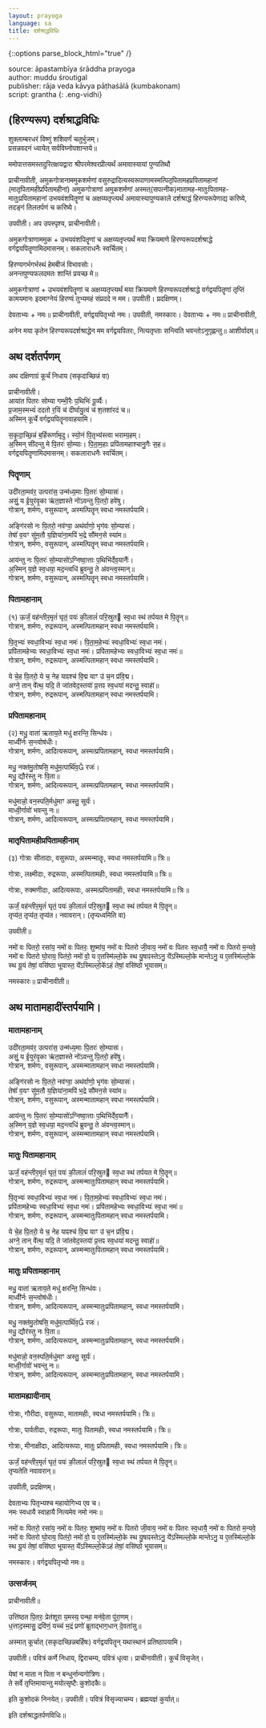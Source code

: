 ```yaml
---
layout: prayoga
language: sa
title: दर्शश्राद्धविधिः
---
```


{::options parse_block_html="true" /}

source: āpastambīya śrāddha prayoga  
author: muddu śroutigal  
publisher: rāja veda kāvya pāṭhaśālā (kumbakonam)  
script: grantha
{: .eng-vidhi}

## (हिरण्यरूप) दर्शश्राद्धविधिः

शुक्लाम्बरधरं विष्णुं शशिवर्णं चतुर्भुजम्।  
प्रसन्नवदनं ध्यायेत् सर्वविघ्नोपशान्तये॥  

ममोपात्तसमस्तदुरितक्षयद्वारा श्रीपरमेश्वरप्रीत्यर्थं
अमावास्यायां पुण्यतिथौ

प्राचीनावीती, अमुकगोत्रानाममुकशर्मणां
वसुरुद्रादित्यस्वरूपाणामस्मत्पितृपितामहप्रपितामहानां
(मातृपितामहीप्रपितामहीनां) अमुकगोत्राणां अमुकशर्मणां
अस्मत्(सपत्नीक)मातामह-मातुःपितामह-मातुःप्रपितामहानां
उभयवंशपितॄणां च अक्षय्यतृप्त्यर्थं अमावास्यापुण्यकाले
दर्शश्राद्धं हिरण्यरूपेणाद्य करिष्ये,
तदङ्गं तिलतर्पणं च करिष्ये।

उपवीती। अप उपस्पृश्य, प्राचीनावीती।

अमुकगोत्राणाममुक + उभयवंशपितॄणां च अक्षय्यतृप्त्यर्थं
मया क्रियमाणे हिरण्यरूपदर्शश्राद्धे वर्गद्वयपितॄणामिदमासनम्।
सकलाराधनैः स्वर्चितम्।

हिरण्यगर्भगर्भस्थं हेमबीजं विभावसोः।  
अनन्तपुण्यफलदमतः शान्तिं प्रयच्छ मे॥

अमुकगोत्राणां + उभयवंशपितॄणां च अक्षय्यतृप्त्यर्थं
मया क्रियमाणे हिरण्यरूपदर्शश्राद्धे वर्गद्वयपितॄणां
तृप्तिं कामयमानः इदमाग्नेयं हिरण्यं तुभ्यमहं
संप्रददे न मम। उपवीती। प्रदक्षिणम्।

देवताभ्यः + नमः॥ प्राचीनावीती, वर्गद्वयपितृभ्यो नमः।
उपवीती, नमस्कारः। देवताभ्यः + नमः॥
प्राचीनावीती,

अनेन मया कृतेन हिरण्यरूपदर्शश्राद्धेन मम वर्गद्वयपितरः,
नित्यतृप्ताः सन्त्विति भवन्तोऽनुगृह्णन्तु॥ आशीर्वादम्॥

## अथ दर्शतर्पणम्

अथ दक्षिणाग्रं कूर्चं निधाय (सकृदाच्छिन्नं वा)

प्राचीनावीती।  
आया॑त पितरः सोम्या गम्भी॒रैः प॒थिभिः॑ पू॒र्व्यैः।  
प्र॒जाम॒स्मभ्यं॑ ददतो र॒यिं च॑ दीर्घायु॒त्वं च॑ श॒तशा॑रदं च॥  
अस्मिन् कूर्चे वर्गद्वयपितॄनावाहयामि।

स॒कृ॒दा॒च्छि॒न्नं ब॒र्हिरूर्णा॑मृदु। स्यो॒नं पि॒तृभ्य॑स्त्वा भराम्य॒हम्।  
अ॒स्मिन् सी॑दन्तु मे पि॒तरः॑ सो॒म्याः। पि॒ता॒म॒हाः प्रपि॑तामहाश्चानु॒गैः स॒ह॥  
वर्गद्वयपितॄणामिदमासनम्। सकलाराधनैः स्वर्चितम्।

### पितॄणाम्

उदी॑रता॒मव॑र॒ उत्परा॑स॒ उन्म॑ध्य॒माः पि॒तरः॑ सो॒म्यासः॑।  
असुं॒ य ई॒युर॑वृ॒का ऋ॑त॒ज्ञास्ते नो॑ऽवन्तु पि॒तरो॒ हवे॑षु।  
गोत्रान्, शर्मणः, वसुरूपान्, अस्मत्पितॄन् स्वधा नमस्तर्पयामि।

अङ्गि॑रसो नः पि॒तरो॒ नव॑ग्वा॒ अथ॑र्वाणो॒ भृग॑वः सो॒म्यासः॑।  
तेषां॑॑ व॒यꣳ सु॑म॒तौ य॒ज्ञिया॑ना॒मपि॑ भ॒द्रे सौ॑मन॒से स्या॑म॥  
गोत्रान्, शर्मणः, वसुरूपान्, अस्मत्पितॄन् स्वधा नमस्तर्पयामि।

आय॑न्तु नः पि॒तरः॑ सो॒म्यासो॑ऽग्निष्वा॒त्ताः प॒थिभि॑र्देव॒यानैः॑॑।  
अ॒स्मिन् य॒ज्ञे स्व॒धया॒ मद॒न्त्वधि॑ ब्रुवन्तु॒ ते अ॑वन्त्व॒स्मान्॥  
गोत्रान्, शर्मणः, वसुरूपान्, अस्मत्पितॄन् स्वधा नमस्तर्पयामि।

### पितामहानाम्

(१) ऊर्जं॒ वह॑न्तीर॒मृतं॑ घृतं॒ पयः॑ की॒लालं॑ परि॒स्रुत स्व॒धा स्थ॑ तर्पयत मे पि॒तॄन्॥  
गोत्रान्, शर्मणः, रुद्ररूपान्, अस्मत्पितामहान् स्वधा नमस्तर्पयामि।

पि॒तृभ्यः॑ स्वधा॒विभ्यः॑ स्व॒धा नमः॑। पि॒ता॒म॒हेभ्यः॑ स्वधा॒विभ्यः॑ स्व॒धा नमः॑।  
प्रपि॑तामहेभ्यः स्वधा॒विभ्यः॑ स्व॒धा नमः॑। प्रपि॑तामहेभ्यः स्वधा॒विभ्यः॑ स्व॒धा नमः॑॥  
गोत्रान्, शर्मणः, रुद्ररूपान्, अस्मत्पितामहान् स्वधा नमस्तर्पयामि।

ये चे॒ह पि॒तरो॒ ये च॒ नेह याꣴश्च॑ वि॒द्म याꣳ उ॑ च॒न प्र॑वि॒द्म।  
अग्ने॒ तान् वे॑॑त्थ॒ यदि॒ ते जा॑तवेद॒स्तया॑॑ प्र॒त्तꣴ स्व॒धया॑ मदन्तु॒ स्वाहा॑॑॥  
गोत्रान्, शर्मणः, रुद्ररूपान्, अस्मत्पितामहान् स्वधा नमस्तर्पयामि।

### प्रपितामहानाम्

(२) मधु॒ वाता॑ ऋताय॒ते मधु॑ क्षरन्ति॒ सिन्ध॑वः।  
माध्वी॑॑र्नः स॒न्त्वोष॑धीः।  
गोत्रान्, शर्मणः, आदित्यरूपान्, अस्मत्प्रपितामहान्,
स्वधा नमस्तर्पयामि।

मधु॒ नक्त॑मु॒तोषसि॒ मधु॑म॒त्पार्थि॑व॒ रजः॑।  
मधु॒ द्यौर॑स्तु नः पि॒ता॥  
गोत्रान्, शर्मणः, आदित्यरूपान्, अस्मत्प्रपितामहान्,
स्वधा नमस्तर्पयामि।

मधु॑मान्नो॒ वन॒स्पति॒र्मधु॑माꣳ अस्तु॒ सूर्यः॑।  
माध्वी॒र्गावो॑ भवन्तु नः॥  
गोत्रान्, शर्मणः, आदित्यरूपान्, अस्मत्प्रपितामहान्,
स्वधा नमस्तर्पयामि।

### मातृपितामहीप्रपितामहीनाम्  

(३) गोत्राः सीतादाः, वसुरूपाः, अस्मन्मातॄः, स्वधा नमस्तर्पयामि॥ त्रिः॥

गोत्राः, लक्ष्मीदाः, रुद्ररूपाः, अस्मत्पितामहीः, स्वधा नमस्तर्पयामि॥ त्रिः॥

गोत्राः, रुक्मणीदाः, आदित्यरूपाः, अस्मत्प्रपितामहीः,
स्वधा नमस्तर्पयामि॥ त्रिः॥

ऊर्जं॒ वह॑न्तीर॒मृतं॑ घृतं॒ पयः॑ की॒लालं॑ परि॒स्रुत स्व॒धा स्थ॑ तर्पयत मे पि॒तॄन्॥  
तृप्य॑त॒ तृप्य॑त॒ तृप्य॑त। नवावरान्। (तृप्यध्वमिति वा)

उपवीती॥  

नमो॑ वः पितरो॒ रसा॑य॒ नमो॑ वः पितरः॒ शुष्मा॑य॒
नमो॑ वः पितरो जी॒वाय॒ नमो॑ वः पितरः स्व॒धायै॒
नमो॑ वः पितरो म॒न्यवे॒ नमो॑ वः पितरो घो॒राय॒ पित॑रो॒
नमो॑ वो॒ य ए॒तस्मि॑ल्लो॒के स्थ यु॒षाꣴस्तेऽनु॒ ये॑॑ऽस्मिल्लो॒के
मान्तेऽनु॒ य ए॒तस्मि॑ल्लो॒के स्थ यू॒यं तेषां॒ वसि॑ष्ठा भूयास्त॒
ये॑॑ऽस्मिल्लो॒के॑ऽहं तेषां॒ वसि॑ष्ठो भूयासम्॥

नमस्कारः॥ प्राचीनावीती॥

## अथ मातामहादींस्तर्पयामि।

### मातामहानाम्

उदी॑रता॒मव॑र॒ उत्परा॑स॒ उन्म॑ध्य॒माः पि॒तरः॑ सो॒म्यासः॑।  
असुं॒ य ई॒युर॑वृ॒का ऋ॑त॒ज्ञास्ते नो॑ऽवन्तु पि॒तरो॒ हवे॑षु।  
गोत्रान्, शर्मणः, वसुरूपान्, अस्मन्मातामहान् स्वधा नमस्तर्पयामि।

अङ्गि॑रसो नः पि॒तरो॒ नव॑ग्वा॒ अथ॑र्वाणो॒ भृग॑वः सो॒म्यासः॑।  
तेषां॑॑ व॒यꣳ सु॑म॒तौ य॒ज्ञिया॑ना॒मपि॑ भ॒द्रे सौ॑मन॒से स्या॑म॥  
गोत्रान्, शर्मणः, वसुरूपान्, अस्मन्मातामहान् स्वधा नमस्तर्पयामि।

आय॑न्तु नः पि॒तरः॑ सो॒म्यासो॑ऽग्निष्वा॒त्ताः प॒थिभि॑र्देव॒यानैः॑॑।  
अ॒स्मिन् य॒ज्ञे स्व॒धया॒ मद॒न्त्वधि॑ ब्रुवन्तु॒ ते अ॑वन्त्व॒स्मान्॥  
गोत्रान्, शर्मणः, वसुरूपान्, अस्मन्मातामहान् स्वधा नमस्तर्पयामि।

### मातुः पितामहानाम्

ऊर्जं॒ वह॑न्तीर॒मृतं॑ घृतं॒ पयः॑ की॒लालं॑ परि॒स्रुत स्व॒धा स्थ॑ तर्पयत मे पि॒तॄन्॥  
गोत्रान्, शर्मणः, रुद्ररूपान्, अस्मन्मातुःपितामहान् स्वधा नमस्तर्पयामि।

पि॒तृभ्यः॑ स्वधा॒विभ्यः॑ स्व॒धा नमः॑। पि॒ता॒म॒हेभ्यः॑ स्वधा॒विभ्यः॑ स्व॒धा नमः॑।  
प्रपि॑तामहेभ्यः स्वधा॒विभ्यः॑ स्व॒धा नमः॑। प्रपि॑तामहेभ्यः स्वधा॒विभ्यः॑ स्व॒धा नमः॑॥  
गोत्रान्, शर्मणः, रुद्ररूपान्, अस्मन्मातुःपितामहान् स्वधा नमस्तर्पयामि।

ये चे॒ह पि॒तरो॒ ये च॒ नेह याꣴश्च॑ वि॒द्म याꣳ उ॑ च॒न प्र॑वि॒द्म।  
अग्ने॒ तान् वे॑॑त्थ॒ यदि॒ ते जा॑तवेद॒स्तया॑॑ प्र॒त्तꣴ स्व॒धया॑ मदन्तु॒ स्वाहा॑॑॥  
गोत्रान्, शर्मणः, रुद्ररूपान्, अस्मन्मातुःपितामहान् स्वधा नमस्तर्पयामि।

### मातुः प्रपितामहानाम्

मधु॒ वाता॑ ऋताय॒ते मधु॑ क्षरन्ति॒ सिन्ध॑वः।  
माध्वी॑॑र्नः स॒न्त्वोष॑धीः।  
गोत्रान्, शर्मणः, आदित्यरूपान्, अस्मन्मातुःप्रपितामहान्,
स्वधा नमस्तर्पयामि।

मधु॒ नक्त॑मु॒तोषसि॒ मधु॑म॒त्पार्थि॑व॒ रजः॑।  
मधु॒ द्यौर॑स्तु नः पि॒ता॥  
गोत्रान्, शर्मणः, आदित्यरूपान्, अस्मन्मातुःप्रपितामहान्,
स्वधा नमस्तर्पयामि।

मधु॑मान्नो॒ वन॒स्पति॒र्मधु॑माꣳ अस्तु॒ सूर्यः॑।  
माध्वी॒र्गावो॑ भवन्तु नः॥  
गोत्रान्, शर्मणः, आदित्यरूपान्, अस्मन्मातुःप्रपितामहान्,
स्वधा नमस्तर्पयामि।

### मातामह्यादीनाम्

गोत्राः, गौरीदाः, वसुरूपाः, मातामहीः, स्वधा नमस्तर्पयामि। त्रिः॥

गोत्राः, पार्वतीदाः, रुद्ररूपाः, मातुः पितामहीः, स्वधा नमस्तर्पयामि। त्रिः॥

गोत्राः, मीनाक्षीदाः, आदित्यरूपाः, मातुः प्रपितामहीः, स्वधा नमस्तर्पयामि। त्रिः॥

ऊर्जं॒ वह॑न्तीर॒मृतं॑ घृतं॒ पयः॑ की॒लालं॑ परि॒स्रुत स्व॒धा स्थ॑ तर्पयत मे पि॒तॄन्॥  
तृप्यतेति नवावरान्॥

उपवीती, प्रदक्षिणम्।

देवताभ्यः पितृभ्यश्च महायोगिभ्य एव च।  
नमः स्वधायै स्वाहायै नित्यमेव नमो नमः॥

नमो॑ वः पितरो॒ रसा॑य॒ नमो॑ वः पितरः॒ शुष्मा॑य॒
नमो॑ वः पितरो जी॒वाय॒ नमो॑ वः पितरः स्व॒धायै॒
नमो॑ वः पितरो म॒न्यवे॒ नमो॑ वः पितरो घो॒राय॒ पित॑रो॒
नमो॑ वो॒ य ए॒तस्मि॑ल्लो॒के स्थ यु॒षाꣴस्तेऽनु॒ ये॑॑ऽस्मिल्लो॒के
मान्तेऽनु॒ य ए॒तस्मि॑ल्लो॒के स्थ यू॒यं तेषां॒ वसि॑ष्ठा भूयास्त॒
ये॑॑ऽस्मिल्लो॒के॑ऽहं तेषां॒ वसि॑ष्ठो भूयासम्॥

नमस्कारः। वर्गद्वयपितृभ्यो नमः॥

### उत्सर्जनम्

प्राचीनावीती॥

उत्ति॑ष्ठत पि॒तरः॒ प्रेत॑शूरा य॒मस्य॒ पन्था॒ मन॑वे॒ता पु॑रा॒णम्।  
ध॒त्ताद॒स्मासु॒ द्रवि॑णं॒ यच्च॑ भ॒द्रं प्रणो॑ ब्रूताद्भाग॒धान् दे॒वता॑सु॥

अस्मात् कूर्चात् (सकृदाच्छिन्नबर्हिषः) वर्गद्वयपितॄन् यथास्थानं प्रतिष्ठापयामि।

उपवीती। पवित्रं कर्णे निधाय, द्विराचम्य, पवित्रं धृत्वा।
प्राचीनावीती। कूर्चं विसृजेत्।

येषां न माता न पिता न बन्धुर्नान्यगोत्रिणः।  
ते सर्वे तृप्तिमायान्तु मयोत्सृष्टैः कुशोदकैः॥

इति कुशोदकं निनयेत्। उपवीती।
पवित्रं विसृज्याचम्य। ब्रह्मयज्ञं कुर्यात्॥

इति दर्शश्राद्धतर्पणविधिः॥
